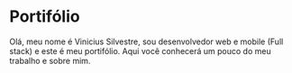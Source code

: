 # Portifólio
Olá, meu nome é Vinicius Silvestre, sou desenvolvedor web e mobile (Full stack) e este é meu portifólio.
Aqui você conhecerá um pouco do meu trabalho e sobre mim.
